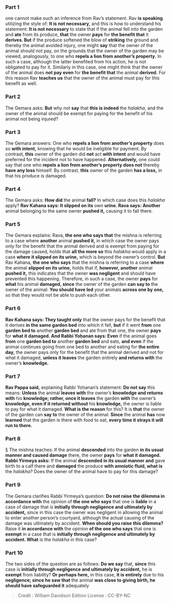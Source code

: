 
### Part 1
one cannot make such an inference from Rav’s statement. Rav <b>is speaking</b> utilizing the style of: <b>It is not necessary,</b> and this is how to understand his statement: <b>It is not necessary</b> to state that if the animal fell into the garden and <b>ate</b> from its produce, <b>that</b> the owner <b>pays</b> for <b>the benefit that</b> it <b>derives. But</b> if the produce softened the blow of <b>striking</b> the ground and thereby the animal avoided injury, one might <b>say</b> that the owner of the animal should not pay, on the grounds that the owner of the garden may be viewed, analogously, to one who <b>repels a lion from another’s property.</b> In such a case, although the latter benefited from his action, he is not obligated to pay for it. Similarly in this case, one might think that the owner of the animal does <b>not pay even</b> for <b>the benefit that</b> the animal <b>derived.</b> For this reason Rav <b>teaches us</b> that the owner of the animal must pay for this benefit as well.

### Part 2
The Gemara asks: <b>But</b> why not <b>say</b> that <b>this is indeed</b> the <i>halakha</i>, and the owner of the animal should be exempt for paying for the benefit of his animal not being injured?

### Part 3
The Gemara answers: One who <b>repels a lion from another’s property</b> does so <b>with intent,</b> knowing that he would be ineligible for payment. By contrast, <b>this</b> owner of the garden did <b>not</b> act <b>with intent</b> and would have preferred for the incident not to have happened. <b>Alternatively,</b> one could say that one who <b>repels a lion from another’s property does not</b> thereby <b>have any loss</b> himself. By contrast, <b>this</b> owner of the garden <b>has a loss,</b> in that his produce is damaged.

### Part 4
The Gemara asks: <b>How did</b> the animal <b>fall?</b> In which case does this <i>halakha</i> apply? <b>Rav Kahana says: It slipped on its</b> own <b>urine. Rava says: Another</b> animal belonging to the same owner <b>pushed it,</b> causing it to fall there.

### Part 5
The Gemara explains: Rava, <b>the one who says that</b> the mishna is referring to a case where <b>another</b> animal <b>pushed it,</b> in which case the owner pays only for the benefit that the animal derived and is exempt from paying for the damage caused, holds that <b>all the more so</b> this <i>halakha</i> would apply in a case <b>where it slipped on its urine,</b> which is beyond the owner’s control. <b>But</b> Rav Kahana, <b>the one who says</b> that the mishna is referring to a case <b>where</b> the animal <b>slipped on its urine,</b> holds that if, <b>however, another</b> animal <b>pushed it,</b> this indicates that the owner <b>was negligent</b> and should have prevented this happening. Therefore, in such a case, the owner <b>pays</b> for <b>what</b> his animal <b>damaged, since</b> the owner of the garden <b>can say to</b> the owner of the animal: <b>You should have led</b> your animals <b>across one by one,</b> so that they would not be able to push each other.

### Part 6
<b>Rav Kahana says: They taught only</b> that the owner pays for the benefit that it derives <b>in the same garden bed</b> into which it fell, <b>but</b> if it went <b>from</b> one <b>garden bed to</b> another <b>garden bed</b> and ate from that one, the owner <b>pays</b> for <b>what it damaged. And Rabbi Yoḥanan says: Even</b> if the animal goes <b>from</b> one <b>garden bed to</b> another <b>garden bed</b> and eats, <b>and even</b> if the animal continues going from one bed to another and eating for <b>the entire day,</b> the owner pays only for the benefit that the animal derived and not for what it damaged, <b>unless it leaves</b> the garden entirely <b>and returns with</b> the owner’s <b>knowledge.</b>

### Part 7
<b>Rav Pappa said,</b> explaining Rabbi Yoḥanan’s statement: <b>Do not say</b> this means: <b>Unless</b> the animal <b>leaves with</b> the owner’s <b>knowledge and returns with</b> his <b>knowledge; rather, once it leaves</b> the garden <b>with</b> the owner’s <b>knowledge, even if it returned without</b> his <b>knowledge,</b> the owner is liable to pay for what it damaged. <b>What is the reason</b> for this? It is <b>that</b> the owner of the garden can <b>say to</b> the owner of the animal: <b>Since</b> the animal <b>has</b> now <b>learned</b> that the garden is there with food to eat, <b>every time it strays it will run to there.</b>

### Part 8
§ The mishna teaches: If the animal <b>descended</b> into the garden <b>in its usual manner and caused damage</b> there, the owner <b>pays</b> for <b>what it damaged. Rabbi Yirmeya asks:</b> If the animal <b>descended in its usual manner and</b> gave birth to a calf there and <b>damaged</b> the produce <b>with amniotic fluid, what is</b> the <i>halakha</i>? Does the owner of the animal have to pay for this damage?

### Part 9
The Gemara clarifies Rabbi Yirmeya’s question: <b>Do not raise the dilemma in accordance with</b> the opinion of <b>the one who says</b> that one is <b>liable</b> in a case of damage that is <b>initially through negligence and ultimately by accident,</b> since in this case the owner was negligent in allowing the animal to enter another person’s courtyard, although the actual causing of the damage was ultimately by accident. <b>When should you raise this dilemma?</b> Raise it <b>in accordance with</b> the opinion <b>of the one who says</b> that one is <b>exempt</b> in a case that is <b>initially through negligence and ultimately by accident. What</b> is the <i>halakha</i> in this case?

### Part 10
The two sides of the question are as follows: <b>Do we say</b> that, <b>since</b> this case is <b>initially through negligence and ultimately by accident,</b> he is <b>exempt</b> from liability? <b>Or perhaps here,</b> in this case, <b>it is entirely</b> due to his <b>negligence; since he saw that</b> the animal <b>was close to giving birth, he should have safeguarded it</b> adequately

>Credit : William Davidson Edition
>License : CC-BY-NC